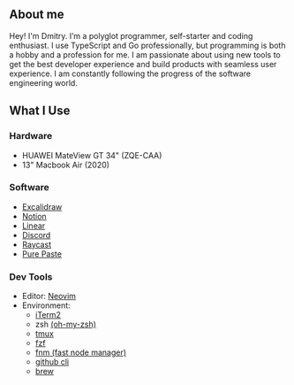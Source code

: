 ---
---

## About me

Hey! I'm Dmitry. I’m a polyglot programmer, self-starter and coding enthusiast. I use TypeScript and Go professionally, but programming is both a hobby and a profession for me.
I am passionate about using new tools to get the best developer experience and build products with seamless user experience. I am constantly following the progress of the software engineering world.

## What I Use

### Hardware

- HUAWEI MateView GT 34" (ZQE-CAA)
- 13&quot; Macbook Air (2020)

### Software

- [Excalidraw](https://excalidraw.com)
- [Notion](https://notion.so)
- [Linear](https://linear.app)
- [Discord](https://discord.com)
- [Raycast](https://raycast.com)
- [Pure Paste](https://sindresorhus.com/pure-paste)

### Dev Tools

- Editor: [Neovim](https://github.com/neovim/neovim)
- Environment:
  - [iTerm2](https://iterm2.com/)
  - zsh [(oh-my-zsh)](https://github.com/ohmyzsh/ohmyzsh)
  - [tmux](https://github.com/tmux/tmux)
  - [fzf](https://github.com/junegunn/fzf)
  - [fnm (fast node manager)](https://github.com/Schniz/fnm)
  - [github cli](https://cli.github.com/)
  - [brew](https://brew.sh/)





